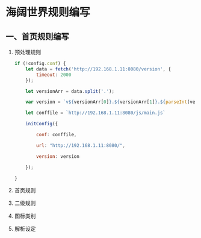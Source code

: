 # 海阔世界规则编写

## 一、首页规则编写

1. 预处理规则

   ```javascript
   if (!config.conf) {
       let data = fetch('http://192.168.1.11:8080/version', {
           timeout: 2000
       });
   
       let versionArr = data.split('.');
   
       var version = `v${versionArr[0]}.${versionArr[1]}.${parseInt(versionArr[2])+1}`;
   
       let conffile = `http://192.168.1.11:8080/js/main.js`
   
       initConfig({
   
           conf: conffile,
   
           url: "http://192.168.1.11:8080/",
   
           version: version
   
       });
   
   }
   ```

2. 首页规则
3. 二级规则
4. 图标类别
5. 解析设定